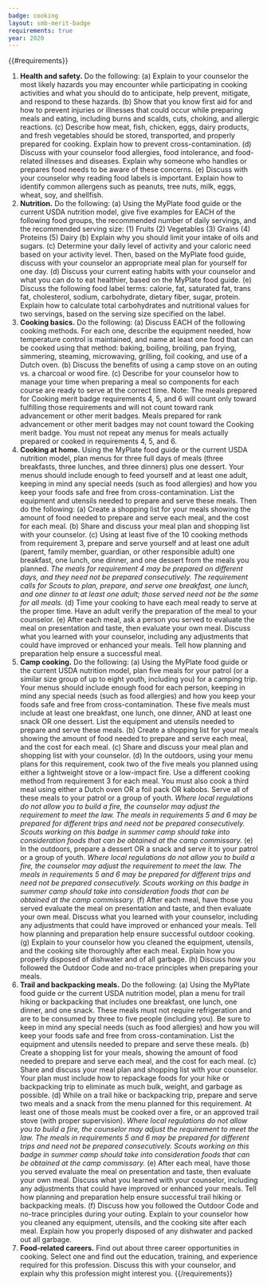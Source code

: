 ```yaml
---
badge: cooking
layout: smb-merit-badge
requirements: true
year: 2020
---
```


{{#requirements}}
1. **Health and safety.** Do the following:
    (a) Explain to your counselor the most likely hazards you may encounter while participating in cooking activities and what you should do to anticipate, help prevent, mitigate, and respond to these hazards.
    (b) Show that you know first aid for and how to prevent injuries or illnesses that could occur while preparing meals and eating, including burns and scalds, cuts, choking, and allergic reactions.
    (c) Describe how meat, fish, chicken, eggs, dairy products, and fresh vegetables should be stored, transported, and properly prepared for cooking. Explain how to prevent cross-contamination.
    (d) Discuss with your counselor food allergies, food intolerance, and food-related illnesses and diseases. Explain why someone who handles or prepares food needs to be aware of these concerns.
    (e) Discuss with your counselor why reading food labels is important. Explain how to identify common allergens such as peanuts, tree nuts, milk, eggs, wheat, soy, and shellfish.
2. **Nutrition.** Do the following:
    (a) Using the MyPlate food guide or the current USDA nutrition model, give five examples for EACH of the following food groups, the recommended number of daily servings, and the recommended serving size:
        (1) Fruits
        (2) Vegetables
        (3) Grains
        (4) Proteins
        (5) Dairy
    (b) Explain why you should limit your intake of oils and sugars.
    (c) Determine your daily level of activity and your caloric need based on your activity level. Then, based on the MyPlate food guide, discuss with your counselor an appropriate meal plan for yourself for one day.
    (d) Discuss your current eating habits with your counselor and what you can do to eat healthier, based on the MyPlate food guide.
    (e) Discuss the following food label terms: calorie, fat, saturated fat, trans fat, cholesterol, sodium, carbohydrate, dietary fiber, sugar, protein. Explain how to calculate total carbohydrates and nutritional values for two servings, based on the serving size specified on the label.
3. **Cooking basics.** Do the following:
    (a) Discuss EACH of the following cooking methods. For each one, describe the equipment needed, how temperature control is maintained, and name at least one food that can be cooked using that method: baking, boiling, broiling, pan frying, simmering, steaming, microwaving, grilling, foil cooking, and use of a Dutch oven.
    (b) Discuss the benefits of using a camp stove on an outing vs. a charcoal or wood fire.
    (c) Describe for your counselor how to manage your time when preparing a meal so components for each course are ready to serve at the correct time.
    Note: The meals prepared for Cooking merit badge requirements 4, 5, and 6 will count only toward fulfilling those requirements and will not count toward rank advancement or other merit badges. Meals prepared for rank advancement or other merit badges may not count toward the Cooking merit badge. You must not repeat any menus for meals actually prepared or cooked in requirements 4, 5, and 6.
4. **Cooking at home.** Using the MyPlate food guide or the current USDA nutrition model, plan menus for three full days of meals (three breakfasts, three lunches, and three dinners) plus one dessert. Your menus should include enough to feed yourself and at least one adult, keeping in mind any special needs (such as food allergies) and how you keep your foods safe and free from cross-contamination. List the equipment and utensils needed to prepare and serve these meals.
    Then do the following:
    (a) Create a shopping list for your meals showing the amount of food needed to prepare and serve each meal, and the cost for each meal.
    (b) Share and discuss your meal plan and shopping list with your counselor.
    (c) Using at least five of the 10 cooking methods from requirement 3, prepare and serve yourself and at least one adult (parent, family member, guardian, or other responsible adult) one breakfast, one lunch, one dinner, and one dessert from the meals you planned.
        *The meals for requirement 4 may be prepared on different days, and they need not be prepared consecutively. The requirement calls for Scouts to plan, prepare, and serve one breakfast, one lunch, and one dinner to at least one adult; those served need not be the same for all meals.*
    (d) Time your cooking to have each meal ready to serve at the proper time. Have an adult verify the preparation of the meal to your counselor.
    (e) After each meal, ask a person you served to evaluate the meal on presentation and taste, then evaluate your own meal. Discuss what you learned with your counselor, including any adjustments that could have improved or enhanced your meals. Tell how planning and preparation help ensure a successful meal.
5. **Camp cooking.** Do the following:
    (a) Using the MyPlate food guide or the current USDA nutrition model, plan five meals for your patrol (or a similar size group of up to eight youth, including you) for a camping trip. Your menus should include enough food for each person, keeping in mind any special needs (such as food allergies) and how you keep your foods safe and free from cross-contamination. These five meals must include at least one breakfast, one lunch, one dinner, AND at least one snack OR one dessert. List the equipment and utensils needed to prepare and serve these meals.
    (b) Create a shopping list for your meals showing the amount of food needed to prepare and serve each meal, and the cost for each meal.
    (c) Share and discuss your meal plan and shopping list with your counselor.
    (d) In the outdoors, using your menu plans for this requirement, cook two of the five meals you planned using either a lightweight stove or a low-impact fire. Use a different cooking method from requirement 3 for each meal. You must also cook a third meal using either a Dutch oven OR a foil pack OR kabobs. Serve all of these meals to your patrol or a group of youth.
        *Where local regulations do not allow you to build a fire, the counselor may adjust the requirement to meet the law. The meals in requirements 5 and 6 may be prepared for different trips and need not be prepared consecutively. Scouts working on this badge in summer camp should take into consideration foods that can be obtained at the camp commissary.*
    (e) In the outdoors, prepare a dessert OR a snack and serve it to your patrol or a group of youth.
        *Where local regulations do not allow you to build a fire, the counselor may adjust the requirement to meet the law. The meals in requirements 5 and 6 may be prepared for different trips and need not be prepared consecutively. Scouts working on this badge in summer camp should take into consideration foods that can be obtained at the camp commissary.*
    (f) After each meal, have those you served evaluate the meal on presentation and taste, and then evaluate your own meal. Discuss what you learned with your counselor, including any adjustments that could have improved or enhanced your meals. Tell how planning and preparation help ensure successful outdoor cooking.
    (g) Explain to your counselor how you cleaned the equipment, utensils, and the cooking site thoroughly after each meal. Explain how you properly disposed of dishwater and of all garbage.
    (h) Discuss how you followed the Outdoor Code and no-trace principles when preparing your meals.
6. **Trail and backpacking meals.** Do the following:
    (a) Using the MyPlate food guide or the current USDA nutrition model, plan a menu for trail hiking or backpacking that includes one breakfast, one lunch, one dinner, and one snack. These meals must not require refrigeration and are to be consumed by three to five people (including you). Be sure to keep in mind any special needs (such as food allergies) and how you will keep your foods safe and free from cross-contamination. List the equipment and utensils needed to prepare and serve these meals.
    (b) Create a shopping list for your meals, showing the amount of food needed to prepare and serve each meal, and the cost for each meal.
    (c) Share and discuss your meal plan and shopping list with your counselor. Your plan must include how to repackage foods for your hike or backpacking trip to eliminate as much bulk, weight, and garbage as possible.
    (d) While on a trail hike or backpacking trip, prepare and serve two meals and a snack from the menu planned for this requirement. At least one of those meals must be cooked over a fire, or an approved trail stove (with proper supervision).
        *Where local regulations do not allow you to build a fire, the counselor may adjust the requirement to meet the law. The meals in requirements 5 and 6 may be prepared for different trips and need not be prepared consecutively. Scouts working on this badge in summer camp should take into consideration foods that can be obtained at the camp commissary.*
    (e) After each meal, have those you served evaluate the meal on presentation and taste, then evaluate your own meal. Discuss what you learned with your counselor, including any adjustments that could have improved or enhanced your meals. Tell how planning and preparation help ensure successful trail hiking or backpacking meals.
    (f) Discuss how you followed the Outdoor Code and no-trace principles during your outing. Explain to your counselor how you cleaned any equipment, utensils, and the cooking site after each meal. Explain how you properly disposed of any dishwater and packed out all garbage.
7. **Food-related careers.** Find out about three career opportunities in cooking. Select one and find out the education, training, and experience required for this profession. Discuss this with your counselor, and explain why this profession might interest you.
{{/requirements}}
